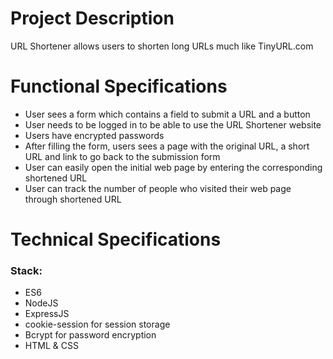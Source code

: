 # Project Description
URL Shortener allows users to shorten long URLs much like TinyURL.com
# Functional Specifications
* User sees a form which contains a field to submit a URL and a button
* User needs to be logged in to be able to use the URL Shortener website
* Users have encrypted passwords
* After filling the form, users sees a page with the original URL, a short URL and link to go back to the submission form
* User can easily open the initial web page by entering the corresponding shortened URL
* User can track the number of people who visited their web page through shortened URL

# Technical Specifications
### Stack:
* ES6
* NodeJS
* ExpressJS
* cookie-session for session storage
* Bcrypt for password encryption
* HTML & CSS
